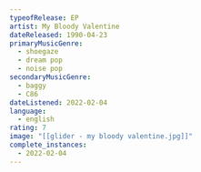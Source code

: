 ```yaml
---
typeofRelease: EP
artist: My Bloody Valentine
dateReleased: 1990-04-23
primaryMusicGenre:
  - shoegaze
  - dream pop
  - noise pop
secondaryMusicGenre:
  - baggy
  - C86
dateListened: 2022-02-04
language:
  - english
rating: 7
image: "[[glider - my bloody valentine.jpg]]"
complete_instances:
  - 2022-02-04
---
```

